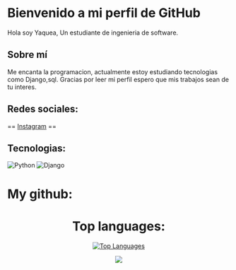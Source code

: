# Bienvenido a mi perfil de GitHub
<div>
Hola soy Yaquea, Un estudiante de ingenieria de software.

## Sobre mí
Me encanta la programacion, actualmente estoy estudiando tecnologias como Django,sql. Gracias por leer mi perfil espero que mis trabajos sean de tu interes. 

## Redes sociales:
== [Instagram](https://instagram.com/yaquea_) ==

## Tecnologias:
 ![Python](https://img.shields.io/badge/python-3670A0?style=for-the-badge&logo=python&logoColor=ffdd54) ![Django](https://img.shields.io/badge/django-%23092E20.svg?style=for-the-badge&logo=django&logoColor=white)
</div>

#  My github:

<div align="center">

# Top languages:

<div align="center">
<!-- Top Languages -->
<a href="https://github.com/Yaquea">
  <img src="https://github-readme-stats.vercel.app/api/top-langs/?username=Yaquea&theme=bear&hide_border=false&include_all_commits=true&count_private=true&layout=compact" alt="Top Languages">
</a>
</div>

  [![](https://visitcount.itsvg.in/api?id=Yaquea&icon=1&color=11)](https://visitcount.itsvg.in)

 
